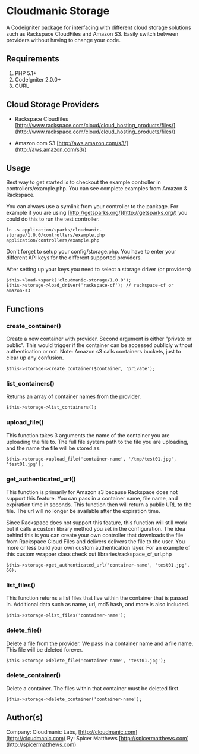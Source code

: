 # Cloudmanic Storage

A Codeigniter package for interfacing with different cloud storage solutions such as Rackspace CloudFiles and Amazon S3. Easily switch between providers without having to change your code.

## Requirements

1. PHP 5.1+
2. CodeIgniter 2.0.0+
3. CURL

## Cloud Storage Providers

- Rackspace Cloudfiles [http://www.rackspace.com/cloud/cloud_hosting_products/files/](http://www.rackspace.com/cloud/cloud_hosting_products/files/)

- Amazon.com S3 [http://aws.amazon.com/s3/](http://aws.amazon.com/s3/)


## Usage

Best way to get started is to checkout the example controller in controllers/example.php. You can see complete examples from Amazon & Rackspace.

You can always use a symlink from your controller to the package. For example if you are using [http://getsparks.org/](http://getsparks.org/) you could do this to run the test controller.

```
ln -s application/sparks/cloudmanic-storage/1.0.0/controllers/example.php  application/controllers/example.php
```

Don't forget to setup your config/storage.php. You have to enter your different API keys for the different supported providers.

After setting up your keys you need to select a storage driver (or providers)

```
$this->load->spark('cloudmanic-storage/1.0.0');
$this->storage->load_driver('rackspace-cf'); // rackspace-cf or amazon-s3
```

## Functions 

### create_container()

Create a new container with provider. Second argument is either "private or public". This would trigger if the container can be accessed publicly without authentication or not. Note: Amazon s3 calls containers buckets, just to clear up any confusion.  

```
$this->storage->create_container($container, 'private');
```

### list_containers()

Returns an array of container names from the provider.

```
$this->storage->list_containers();
```

### upload_file()

This function takes 3 arguments the name of the container you are uploading the file to. The full file system path to the file you are uploading, and the name the file will be stored as.  


```
$this->storage->upload_file('container-name', '/tmp/test01.jpg', 'test01.jpg');
```

### get_authenticated_url()

This function is primarily for Amazon s3 because Rackspace does not support this feature. You can pass in a container name, file name, and expiration time in seconds. This function then will return a public URL to the file. The url will no longer be available after the expiration time. 

Since Rackspace does not support this feature, this function will still work but it calls a custom library method you set in the configuration. The idea behind this is you can create your own controller that downloads the file from Rackspace Cloud Files and delivers delivers the file to the user. You more or less build your own custom authentication layer. For an example of this custom wrapper class check out libraries/rackspace_cf_url.php  

```
$this->storage->get_authenticated_url('container-name', 'test01.jpg', 60);
```

### list_files()

This function returns a list files that live within the container that is passed in. Additional data such as name, url, md5 hash, and more is also included. 

```
$this->storage->list_files('container-name');
```

### delete_file()

Delete a file from the provider. We pass in a container name and a file name. This file will be deleted forever.

```
$this->storage->delete_file('container-name', 'test01.jpg');
```

### delete_container()

Delete a container. The files within that container must be deleted first.


```
$this->storage->delete_container('container-name');
```

## Author(s) 

Company: Cloudmanic Labs, [http://cloudmanic.com](http://cloudmanic.com)
By: Spicer Matthews [http://spicermatthews.com](http://spicermatthews.com)
